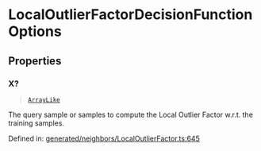 # LocalOutlierFactorDecisionFunctionOptions

## Properties

### X?

> [`ArrayLike`](../types/ArrayLike.md)

The query sample or samples to compute the Local Outlier Factor w.r.t. the training samples.

Defined in:  [generated/neighbors/LocalOutlierFactor.ts:645](https://github.com/transitive-bullshit/scikit-learn-ts/blob/122b3c0/packages/sklearn/src/generated/neighbors/LocalOutlierFactor.ts#L645)

